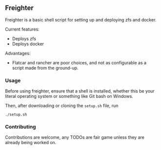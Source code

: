 ## Freighter

Freighter is a basic shell script for setting up and deploying zfs and docker.

Current features:

- Deploys zfs
- Deploys docker

Advantages:

- Flatcar and rancher are poor choices, and not as configurable as a script made from the ground-up.

### Usage

Before using freighter, ensure that a shell is installed, whether this be your literal operating system or something like Git bash on Windows.

Then, after downloading or cloning the `setup.sh` file, run

```
./setup.sh
```



### Contributing

Contributions are welcome, any TODOs are fair game unless they are already being worked on.
